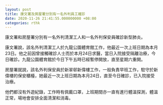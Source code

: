 ```yaml
---
layout: post
title: 康文署及房屋署分別有一名外判員工確診
date: 2020-11-26 21:41:55.000000000 +08:00
categories: rthk
---
```


康文署和房屋署分別有一名外判清潔工人和一名外判保安員確診新型肺炎。

康文署說，該名外判清潔工人於九龍公園體育館工作，他最近一次上班日期為本月23日。他之前因曾接觸確診人士而於本月24日求醫，當日入院接受隔離治療，今日確診。九龍公園體育館於今日下午五時已經暫停開放，直至星期六重開。

房屋署就說，該名外判保安員於新翠邨新偉樓工作，一般負責早班工作，駐守於新偉樓的保安櫃檯，她最近一次上班日期為本月24日，直至今日確診，已入院接受治療。

他們都沒有外遊紀錄，工作時有佩戴口罩，上班期間亦一直有進行體溫探測，體溫正常，場地會安排全面清潔和消毒。
